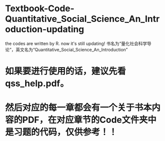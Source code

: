 # Textbook-Code-Quantitative_Social_Science_An_Introduction-updating
the codes are written by R. now it's still updating!
书名为“量化社会科学导论”，英文名为“Quantitative_Social_Science_An_Introduction”

# 如果要进行使用的话，建议先看qss_help.pdf。
# 然后对应的每一章都会有一个关于书本内容的PDF，在对应章节的Code文件夹中是习题的代码，仅供参考！！
